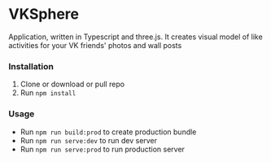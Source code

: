# VKSphere

Application, written in Typescript and three.js.
It creates visual model of like activities for your VK friends' photos and wall posts

### Installation

1. Clone or download or pull repo
2. Run `npm install`

### Usage

* Run `npm run build:prod` to create production bundle
* Run `npm run serve:dev` to run dev server
* Run `npm run serve:prod` to run production server